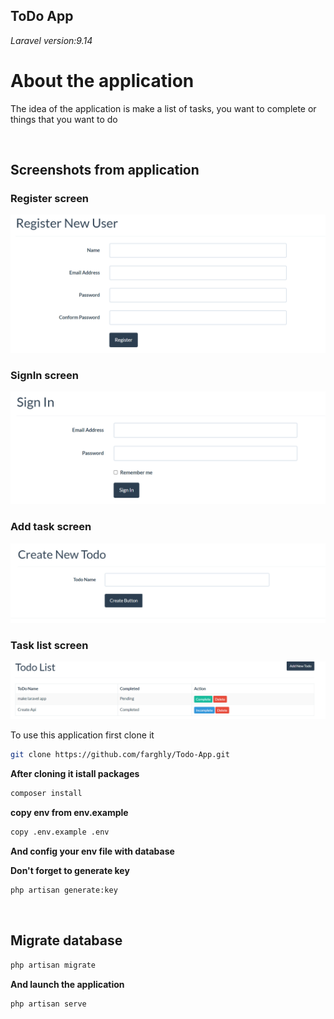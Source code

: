 ## ToDo App
*Laravel version:9.14*

# About the application

The idea of the application is make a list of tasks, you want to complete or things that you want to do

<br />

## Screenshots from application

### **Register screen**
<img src="public/img/appScreenshots/Register screen.png" width="512"/>

### **SignIn screen**
<img src="public/img/appScreenshots/singIn screen.png" width="512"/>

### **Add task screen**
<img src="public/img/appScreenshots/add task.png" width="512"/>

### **Task list screen**
<img src="public/img/appScreenshots/tasks lists.png" width="512"/>

<br />

To use this application first clone it 
```bash
git clone https://github.com/farghly/Todo-App.git
```
**After cloning it istall packages**
```bash
composer install
```
**copy env from env.example**
```bash
copy .env.example .env
```

**And config your env file with database**

**Don't forget to generate key**
```bash
php artisan generate:key
```
<br/>

## **Migrate database**
```bash
php artisan migrate
```

**And launch the application**
```code
php artisan serve
```